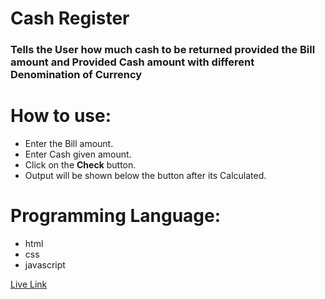 # Cash Register

### Tells the User how much cash to be returned provided the Bill amount and Provided Cash amount with different Denomination of Currency

# How to use:
 - Enter the Bill amount.
 - Enter Cash given amount.
 - Click on the **Check** button.
 - Output will be shown below the button after its Calculated.

# Programming Language:
 - html
 - css 
 - javascript 

[Live Link](https://ravikumar0403.github.io/cash-register/)
